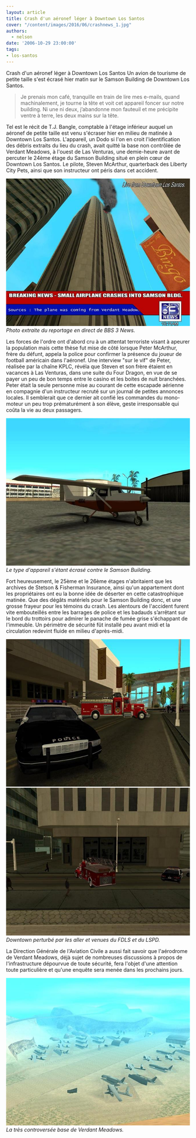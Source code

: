 ```yaml
---
layout: article
title: Crash d'un aéronef léger à Downtown Los Santos
cover: "/content/images/2016/06/crashnews_1.jpg"
authors:
  - nelson
date: '2006-10-29 23:00:00'
tags:
- los-santos
---
```


Crash d'un aéronef léger à Downtown Los Santos Un avion de tourisme de petite taille s'est écrasé hier matin sur le Samson Building de Downtown Los Santos.

> Je prenais mon café, tranquille en train de lire mes e-mails, quand machinalement, je tourne la tête et voit cet appareil foncer sur notre building. Ni une ni deux, j’abandonne mon fauteuil et me précipite ventre à terre, les deux mains sur la tête.

Tel est le récit de T.J. Bangle, comptable à l'étage inférieur auquel un aéronef de petite taille est venu s'écraser hier en milieu de matinée à Downtown Los Santos. L'appareil, un Dodo si l'on en croit l'identification des débris extraits du lieu du crash, avait quitté la base non contrôlée de Verdant Meadows, à l'ouest de Las Venturas, une demie-heure avant de percuter le 24ème étage du Samson Building situé en plein cœur de Downtown Los Santos. Le pilote, Steven McArthur, quarterback des Liberty City Pets, ainsi que son instructeur ont péris dans cet accident.

![Photo extraite du reportage en direct de BBS 3 News.](/content/images/2005/01/crashnews.jpg)
_Photo extraite du reportage en direct de BBS 3 News._

Les forces de l'ordre ont d'abord cru à un attentat terroriste visant à apeurer la population mais cette thèse fut mise de côté lorsque Peter McArthur, frère du défunt, appela la police pour confirmer la présence du joueur de football américain dans l'aéronef. Une interview "sur le vif" de Peter, réalisée par la chaîne KPLC, révéla que Steven et son frère étaient en vacances à Las Venturas, dans une suite du Four Dragon, en vue de se payer un peu de bon temps entre le casino et les boites de nuit branchées. Peter était la seule personne mise au courant de cette escapade aérienne en compagnie d'un instructeur recruté sur un journal de petites annonces locales. Il semblerait que ce dernier ait confié les commandes du mono-moteur un peu trop prématurément à son élève, geste irresponsable qui coûta la vie au deux passagers.

![Le type d'appareil s'étant écrasé contre le Samson Building.](/content/images/2005/01/crashdodo.jpg)
_Le type d'appareil s'étant écrasé contre le Samson Building._

Fort heureusement, le 25ème et le 26ème étages n'abritaient que les archives de Stetson & Fisherman Insurance, ainsi qu'un appartement dont les propriétaires ont eu la bonne idée de déserter en cette catastrophique matinée. Que des dégâts matériels pour le Samson Building donc, et une grosse frayeur pour les témoins du crash. Les alentours de l'accident furent vite embouteillés entre les barrages de police et les badauds s’arrêtant sur le bord du trottoirs pour admirer le panache de fumée grise s'échappant de l'immeuble. Un périmètre de sécurité fût installé peu avant midi et la circulation redevint fluide en milieu d'après-midi.

![](/content/images/2005/01/crashls2.jpg)
![Downtown perturbé par les aller et venues du FDLS et du LSPD.](/content/images/2005/01/crashls4.jpg)
_Downtown perturbé par les aller et venues du FDLS et du LSPD._

La Direction Générale de l'Aviation Civile a aussi fait savoir que l'aérodrome de Verdant Meadows, déjà sujet de nombreuses discussions à propos de l'infrastructure dépourvue de toute sécurité, fera l'objet d'une attention toute particulière et qu'une enquête sera menée dans les prochains jours.

![La très controversée base de Verdant Meadows.](/content/images/2005/01/verdantmeadowslol.jpg)
_La très controversée base de Verdant Meadows._